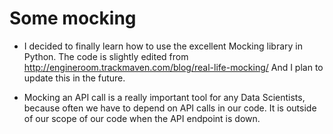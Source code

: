 # Some mocking
* I decided to finally learn how to use the excellent Mocking library in Python. 
The code is slightly edited from http://engineroom.trackmaven.com/blog/real-life-mocking/
And I plan to update this in the future. 

* Mocking an API call is a really important tool for any Data Scientists, because often we have to depend on API calls in our code. It is outside of our scope of our code when the API endpoint is down.